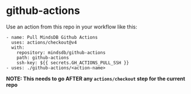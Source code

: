# github-actions

Use an action from this repo in your workflow like this:

```
- name: Pull MindsDB Github Actions
  uses: actions/checkout@v4
  with:
    repository: mindsdb/github-actions
    path: github-actions
    ssh-key: ${{ secrets.GH_ACTIONS_PULL_SSH }}
- uses: ./github-actions/<action-name>
```

**NOTE: This needs to go AFTER any `actions/checkout` step for the current repo**
